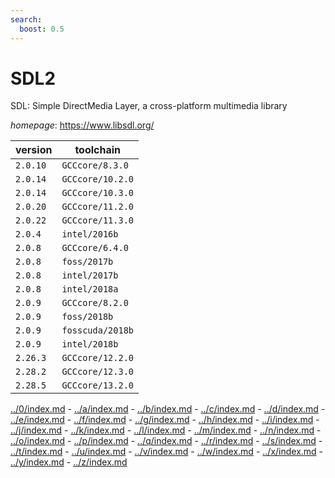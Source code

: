 ```yaml
---
search:
  boost: 0.5
---
```

# SDL2

SDL: Simple DirectMedia Layer, a cross-platform multimedia library

*homepage*: <https://www.libsdl.org/>

version | toolchain
--------|----------
``2.0.10`` | ``GCCcore/8.3.0``
``2.0.14`` | ``GCCcore/10.2.0``
``2.0.14`` | ``GCCcore/10.3.0``
``2.0.20`` | ``GCCcore/11.2.0``
``2.0.22`` | ``GCCcore/11.3.0``
``2.0.4`` | ``intel/2016b``
``2.0.8`` | ``GCCcore/6.4.0``
``2.0.8`` | ``foss/2017b``
``2.0.8`` | ``intel/2017b``
``2.0.8`` | ``intel/2018a``
``2.0.9`` | ``GCCcore/8.2.0``
``2.0.9`` | ``foss/2018b``
``2.0.9`` | ``fosscuda/2018b``
``2.0.9`` | ``intel/2018b``
``2.26.3`` | ``GCCcore/12.2.0``
``2.28.2`` | ``GCCcore/12.3.0``
``2.28.5`` | ``GCCcore/13.2.0``

[../0/index.md](0) - [../a/index.md](a) - [../b/index.md](b) - [../c/index.md](c) - [../d/index.md](d) - [../e/index.md](e) - [../f/index.md](f) - [../g/index.md](g) - [../h/index.md](h) - [../i/index.md](i) - [../j/index.md](j) - [../k/index.md](k) - [../l/index.md](l) - [../m/index.md](m) - [../n/index.md](n) - [../o/index.md](o) - [../p/index.md](p) - [../q/index.md](q) - [../r/index.md](r) - [../s/index.md](s) - [../t/index.md](t) - [../u/index.md](u) - [../v/index.md](v) - [../w/index.md](w) - [../x/index.md](x) - [../y/index.md](y) - [../z/index.md](z)

